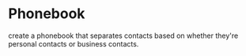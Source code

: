 # Phonebook
create a phonebook that separates contacts based on whether they're personal contacts or business contacts.
